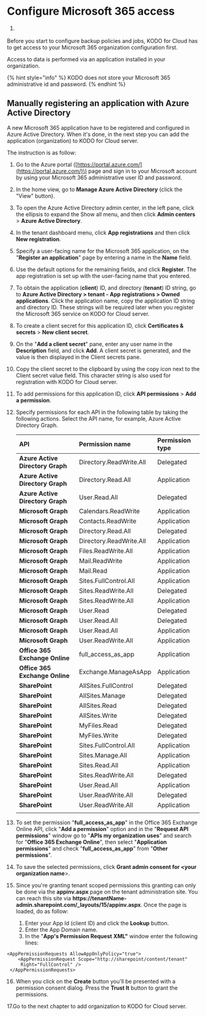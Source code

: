 # Configure Microsoft 365 access

1. |  |  |  |
   | :--- | :--- | :--- |

Before you start to configure backup policies and jobs, KODO for Cloud has to get access to your Microsoft 365 organization configuration first.

Access to data is performed via an application installed in your organization.

{% hint style="info" %}
KODO does not store your Microsoft 365 administrative id and password.
{% endhint %}

## Manually registering an application with Azure Active Directory

A new Microsoft 365 application have to be registered and configured in Azure Active Directory. When it's done, in the next step you can add the application \(organization\) to KODO for Cloud server.

The instruction is as follow:

1. Go to the Azure portal \([https://portal.azure.com/](https://portal.azure.com/)\) page and sign in to your Microsoft account by using your Microsoft 365 administrative user ID and password.
2. In the home view, go to **Manage Azure Active Directory** \(click the "View" button\).
3. To open the Azure Active Directory admin center, in the left pane, click the ellipsis to expand the Show all menu, and then click **Admin centers** &gt; **Azure Active Directory**.
4. In the tenant dashboard menu, click **App registrations** and then click **New registration**.
5. Specify a user-facing name for the Microsoft 365 application, on the "**Register an application**" page by entering a name in the **Name** field.
6. Use the default options for the remaining fields, and click **Register**. The app registration is set up with the user-facing name that you entered.
7. To obtain the application \(**client**\) ID, and directory \(**tenant**\) ID string, go to **Azure Active Directory &gt; tenant - App registrations &gt; Owned applications**. Click the application name, copy the application ID string and directory ID. These strings will be required later when you register the Microsoft 365 service on KODO for Cloud server.
8. To create a client secret for this application ID, click **Certificates & secrets** &gt; **New client secret**.
9. On the "**Add a client secret**" pane, enter any user name in the **Description** field, and click **Add**. A client secret is generated, and the value is then displayed in the Client secrets pane.
10. Copy the client secret to the clipboard by using the copy icon next to the Client secret value field. This character string is also used for registration with KODO for Cloud server.
11. To add permissions for this application ID, click **API permissions** &gt; **Add a permission**.
12. Specify permissions for each API in the following table by taking the following actions. Select the API name, for example, Azure Active Directory Graph.

    | API | Permission name | Permission type |
    | :--- | :--- | :--- |
    | **Azure Active Directory Graph** | Directory.ReadWrite.All | Delegated |
    | **Azure Active Directory Graph** | Directory.Read.All | Application |
    | **Azure Active Directory Graph** | User.Read.All | Delegated |
    | **Microsoft Graph** | Calendars.ReadWrite | Application |
    | **Microsoft Graph** | Contacts.ReadWrite | Application |
    | **Microsoft Graph** | Directory.Read.All | Delegated |
    | **Microsoft Graph** | Directory.ReadWrite.All | Application |
    | **Microsoft Graph** | Files.ReadWrite.All | Application |
    | **Microsoft Graph** | Mail.ReadWrite | Application |
    | **Microsoft Graph** | Mail.Read | Application |
    | **Microsoft Graph** | Sites.FullControl.All | Application |
    | **Microsoft Graph** | Sites.ReadWrite.All | Delegated |
    | **Microsoft Graph** | Sites.ReadWrite.All | Application |
    | **Microsoft Graph** | User.Read | Delegated |
    | **Microsoft Graph** | User.Read.All | Delegated |
    | **Microsoft Graph** | User.Read.All | Application |
    | **Microsoft Graph** | User.ReadWrite.All | Application |
    | **Office 365 Exchange Online** | full\_access\_as\_app | Application |
    | **Office 365 Exchange Online** | Exchange.ManageAsApp | Application |
    | **SharePoint** | AllSites.FullControl | Delegated |
    | **SharePoint** | AllSites.Manage | Delegated |
    | **SharePoint** | AllSites.Read | Delegated |
    | **SharePoint** | AllSites.Write | Delegated |
    | **SharePoint** | MyFiles.Read | Delegated |
    | **SharePoint** | MyFiles.Write | Delegated |
    | **SharePoint** | Sites.FullControl.All | Application |
    | **SharePoint** | Sites.Manage.All | Application |
    | **SharePoint** | Sites.Read.All | Application |
    | **SharePoint** | Sites.ReadWrite.All | Delegated |
    | **SharePoint** | User.Read.All | Application |
    | **SharePoint** | User.ReadWrite.All | Delegated |
    | **SharePoint** | User.ReadWrite.All | Application |
    |  |  |  |

13. To set the permission "**full\_access\_as\_app**" in the Office 365 Exchange Online API, click "**Add a permission**" option and in the "**Request API permissions**" window go to "**APIs my organization uses**" and search for "**Office 365 Exchange Online**", then select "**Application permissions**" and check "**full\_access\_as\_app**" from "**Other permissions**".
14. To save the selected permissions, click **Grant admin consent for &lt;your organization name**&gt;.
15. Since you're granting tenant scoped permissions this granting can only be done via the **appinv.aspx** page on the tenant administration site. You can reach this site via  **https://tenantName- admin.sharepoint.com/\_layouts/15/appinv.aspx**. Once the page is loaded, do as follow:
    1. Enter your App Id \(client ID\) and click the **Lookup** button.
    2. Enter the App Domain name. 
    3. In the "**App's Permission Request** **XML"** window enter the following lines: 

```text
<AppPermissionRequests AllowAppOnlyPolicy="true">
    <AppPermissionRequest Scope="http://sharepoint/content/tenant" 
     Right="FullControl" />
 </AppPermissionRequests>

```

16. When you click on the **Create** button you'll be presented with a permission consent dialog. Press the **Trust It** button to grant the permissions.

17.Go to the next chapter to add organization to KODO for Cloud server. 





